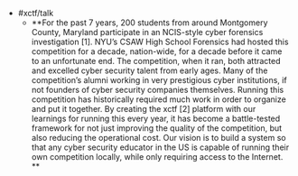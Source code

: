 - #xctf/talk
	- **For the past 7 years, 200 students from around Montgomery County, Maryland participate in an NCIS-style cyber forensics investigation [1]. NYU’s CSAW High School Forensics had hosted this competition for a decade, nation-wide, for a decade before it came to an unfortunate end. The competition, when it ran, both attracted and excelled cyber security talent from early ages. Many of the competition’s alumni working in very prestigious cyber institutions, if not founders of cyber security companies themselves. Running this competition has historically required much work in order to organize and put it together. By creating the xctf [2] platform with our learnings for running this every year, it has become a battle-tested framework for not just improving the quality of the competition, but also reducing the operational cost. Our vision is to build a system so that any cyber security educator in the US is capable of running their own competition locally, while only requiring access to the Internet. **